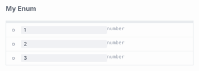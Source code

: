 <div class="attributesKit">
    <div style="padding-bottom:10px;" data-radium="true">
        <h1 style="font-family:&#x27;Source Sans Pro&#x27;, -apple-system, Helvetica, sans-serif;font-size:18px;color:#5D6470;" data-radium="true">My Enum</h1>
    </div>
    <div style="width:100%;height:auto;display:flex;flex-direction:row;flex-wrap:no-wrap;justify-content:flex-start;align-items:stretch;position:relative;">
        <div style="-ms-flex-wrap:no-wrap;-webkit-box-align:start;-ms-flex-align:start;-webkit-box-pack:start;-ms-flex-pack:start;-webkit-box-lines:no-wrap;-webkit-box-direction:normal;-webkit-flex-direction:column;-ms-flex-direction:column;-webkit-flex-wrap:no-wrap;-webkit-box-orient:vertical;-webkit-justify-content:flex-start;-webkit-align-items:flex-start;width:100%;align-items:flex-start;justify-content:flex-start;flex-wrap:no-wrap;flex-direction:column;display:-webkit-box,-moz-box,-ms-flexbox,-webkit-flex,flex;height:auto;"
            data-radium="true">
            <div style="width:100%;height:5px;display:flex;flex-direction:row;flex-wrap:no-wrap;justify-content:flex-start;align-items:stretch;position:relative;border:1px solid #E8EBEE;border-bottom:none;background-color:#E8EBEE;"></div>
            <div style="width:100%;height:auto;border:1px solid #E8EBEE;" data-radium="true">
                <div style="width:100%;height:auto;display:flex;flex-direction:row;flex-wrap:no-wrap;justify-content:flex-start;align-items:stretch;position:relative;border-bottom:1px solid #E8EBEE;padding-top:8px;padding-bottom:8px;">
                    <div style="-webkit-align-self:stretch;-ms-flex-item-align:stretch;-ms-flex-direction:column;-webkit-flex-wrap:no-wrap;-ms-flex-wrap:no-wrap;-webkit-justify-content:flex-start;-webkit-align-items:flex-start;-webkit-flex-direction:column;-webkit-box-orient:vertical;-webkit-box-direction:normal;-webkit-box-lines:no-wrap;-ms-flex-pack:start;-webkit-box-pack:start;-ms-flex-align:start;-webkit-box-align:start;width:8px;height:auto;display:-webkit-box,-moz-box,-ms-flexbox,-webkit-flex,flex;flex-direction:column;flex-wrap:no-wrap;justify-content:flex-start;align-items:flex-start;min-width:8px;max-width:8px;align-self:stretch;background-image:url(&quot;data:image/svg+xml,%3C?xml version=&#x27;1.0&#x27; encoding=&#x27;UTF-8&#x27; standalone=&#x27;no&#x27;?%3E %3Csvg width=&#x27;8px&#x27; height=&#x27;8px&#x27; viewBox=&#x27;0 0 8 8&#x27; version=&#x27;1.1&#x27; xmlns=&#x27;http://www.w3.org/2000/svg&#x27; xmlns:xlink=&#x27;http://www.w3.org/1999/xlink&#x27; xmlns:sketch=&#x27;http://www.bohemiancoding.com/sketch/ns&#x27;%3E %3C!-- Generator: Sketch 3.5.1 (25234) - http://www.bohemiancoding.com/sketch --%3E %3Ctitle%3ESlice 1%3C/title%3E %3Cdesc%3ECreated with Sketch.%3C/desc%3E %3Cdefs%3E%3C/defs%3E %3Cg id=&#x27;Page-1&#x27; stroke=&#x27;none&#x27; stroke-width=&#x27;1&#x27; fill=&#x27;none&#x27; fill-rule=&#x27;evenodd&#x27; sketch:type=&#x27;MSPage&#x27;%3E %3Crect id=&#x27;Rectangle-330&#x27; stroke=&#x27;%23B6BAC4&#x27; stroke-width=&#x27;2&#x27; sketch:type=&#x27;MSShapeGroup&#x27; x=&#x27;1&#x27; y=&#x27;1&#x27; width=&#x27;6&#x27; height=&#x27;6&#x27; rx=&#x27;40&#x27;%3E%3C/rect%3E %3C/g%3E %3C/svg%3E&quot;);background-size:8px 8px;background-repeat:no-repeat;background-position:center center;margin-left:16px;margin-right:8px;"
                        data-radium="true"></div>
                    <div style="-webkit-flex-wrap:no-wrap;-webkit-box-align:start;-ms-flex-align:start;-webkit-box-pack:start;-ms-flex-pack:start;-webkit-box-lines:no-wrap;-webkit-box-direction:normal;-webkit-box-orient:vertical;-webkit-flex-direction:column;-ms-flex-direction:column;-webkit-align-items:flex-start;-ms-flex-wrap:no-wrap;-webkit-justify-content:flex-start;width:100%;padding-left:8px;align-items:flex-start;justify-content:flex-start;flex-wrap:no-wrap;flex-direction:column;display:-webkit-box,-moz-box,-ms-flexbox,-webkit-flex,flex;height:auto;"
                        data-radium="true">
                        <div style="width:100%;height:auto;display:flex;flex-direction:row;flex-wrap:no-wrap;justify-content:flex-start;align-items:stretch;position:relative;">
                            <div style="-ms-flex-wrap:no-wrap;-webkit-box-align:start;-ms-flex-align:start;-webkit-box-pack:start;-ms-flex-pack:start;-webkit-box-lines:no-wrap;-webkit-box-direction:normal;-webkit-flex-direction:column;-ms-flex-direction:column;-webkit-flex-wrap:no-wrap;-webkit-box-orient:vertical;-webkit-justify-content:flex-start;-webkit-align-items:flex-start;width:100%;align-items:flex-start;justify-content:flex-start;flex-wrap:no-wrap;flex-direction:column;display:-webkit-box,-moz-box,-ms-flexbox,-webkit-flex,flex;height:auto;"
                                data-radium="true">
                                <div style="border-radius:3px;width:auto;margin-top:0px;margin-bottom:0px;margin-left:0px;margin-right:0px;font-weight:600;background-color:#F0F1F4;height:auto;padding-top:4px;padding-bottom:4px;padding-left:8px;padding-right:8px;font-family:&#x27;Source Sans Pro&#x27;, -apple-system, Helvetica, sans-serif;font-size:13px;line-height:13px;color:#5D6470;"
                                    data-radium="true">1</div>
                            </div>
                            <div style="-ms-flex-wrap:no-wrap;-webkit-box-align:start;-ms-flex-align:start;-webkit-box-pack:center;-ms-flex-pack:center;-webkit-box-lines:no-wrap;-webkit-box-direction:normal;-webkit-flex-direction:column;-ms-flex-direction:column;-webkit-flex-wrap:no-wrap;-webkit-box-orient:vertical;-webkit-justify-content:center;-webkit-align-items:flex-start;width:100%;align-items:flex-start;justify-content:center;flex-wrap:no-wrap;flex-direction:column;display:-webkit-box,-moz-box,-ms-flexbox,-webkit-flex,flex;height:auto;"
                                data-radium="true">
                                <div style="width:100%;font-family:&#x27;Source Code Pro&#x27;, monospace;font-weight:regular;font-size:13px;color:#8A93A3;line-height:13px;margin-bottom:0px;" data-radium="true">number</div>
                            </div>
                        </div>
                    </div>
                </div>
                <div style="width:100%;height:auto;display:flex;flex-direction:row;flex-wrap:no-wrap;justify-content:flex-start;align-items:stretch;position:relative;border-bottom:1px solid #E8EBEE;padding-top:8px;padding-bottom:8px;">
                    <div style="-webkit-align-self:stretch;-ms-flex-item-align:stretch;-ms-flex-direction:column;-webkit-flex-wrap:no-wrap;-ms-flex-wrap:no-wrap;-webkit-justify-content:flex-start;-webkit-align-items:flex-start;-webkit-flex-direction:column;-webkit-box-orient:vertical;-webkit-box-direction:normal;-webkit-box-lines:no-wrap;-ms-flex-pack:start;-webkit-box-pack:start;-ms-flex-align:start;-webkit-box-align:start;width:8px;height:auto;display:-webkit-box,-moz-box,-ms-flexbox,-webkit-flex,flex;flex-direction:column;flex-wrap:no-wrap;justify-content:flex-start;align-items:flex-start;min-width:8px;max-width:8px;align-self:stretch;background-image:url(&quot;data:image/svg+xml,%3C?xml version=&#x27;1.0&#x27; encoding=&#x27;UTF-8&#x27; standalone=&#x27;no&#x27;?%3E %3Csvg width=&#x27;8px&#x27; height=&#x27;8px&#x27; viewBox=&#x27;0 0 8 8&#x27; version=&#x27;1.1&#x27; xmlns=&#x27;http://www.w3.org/2000/svg&#x27; xmlns:xlink=&#x27;http://www.w3.org/1999/xlink&#x27; xmlns:sketch=&#x27;http://www.bohemiancoding.com/sketch/ns&#x27;%3E %3C!-- Generator: Sketch 3.5.1 (25234) - http://www.bohemiancoding.com/sketch --%3E %3Ctitle%3ESlice 1%3C/title%3E %3Cdesc%3ECreated with Sketch.%3C/desc%3E %3Cdefs%3E%3C/defs%3E %3Cg id=&#x27;Page-1&#x27; stroke=&#x27;none&#x27; stroke-width=&#x27;1&#x27; fill=&#x27;none&#x27; fill-rule=&#x27;evenodd&#x27; sketch:type=&#x27;MSPage&#x27;%3E %3Crect id=&#x27;Rectangle-330&#x27; stroke=&#x27;%23B6BAC4&#x27; stroke-width=&#x27;2&#x27; sketch:type=&#x27;MSShapeGroup&#x27; x=&#x27;1&#x27; y=&#x27;1&#x27; width=&#x27;6&#x27; height=&#x27;6&#x27; rx=&#x27;40&#x27;%3E%3C/rect%3E %3C/g%3E %3C/svg%3E&quot;);background-size:8px 8px;background-repeat:no-repeat;background-position:center center;margin-left:16px;margin-right:8px;"
                        data-radium="true"></div>
                    <div style="-webkit-flex-wrap:no-wrap;-webkit-box-align:start;-ms-flex-align:start;-webkit-box-pack:start;-ms-flex-pack:start;-webkit-box-lines:no-wrap;-webkit-box-direction:normal;-webkit-box-orient:vertical;-webkit-flex-direction:column;-ms-flex-direction:column;-webkit-align-items:flex-start;-ms-flex-wrap:no-wrap;-webkit-justify-content:flex-start;width:100%;padding-left:8px;align-items:flex-start;justify-content:flex-start;flex-wrap:no-wrap;flex-direction:column;display:-webkit-box,-moz-box,-ms-flexbox,-webkit-flex,flex;height:auto;"
                        data-radium="true">
                        <div style="width:100%;height:auto;display:flex;flex-direction:row;flex-wrap:no-wrap;justify-content:flex-start;align-items:stretch;position:relative;">
                            <div style="-ms-flex-wrap:no-wrap;-webkit-box-align:start;-ms-flex-align:start;-webkit-box-pack:start;-ms-flex-pack:start;-webkit-box-lines:no-wrap;-webkit-box-direction:normal;-webkit-flex-direction:column;-ms-flex-direction:column;-webkit-flex-wrap:no-wrap;-webkit-box-orient:vertical;-webkit-justify-content:flex-start;-webkit-align-items:flex-start;width:100%;align-items:flex-start;justify-content:flex-start;flex-wrap:no-wrap;flex-direction:column;display:-webkit-box,-moz-box,-ms-flexbox,-webkit-flex,flex;height:auto;"
                                data-radium="true">
                                <div style="border-radius:3px;width:auto;margin-top:0px;margin-bottom:0px;margin-left:0px;margin-right:0px;font-weight:600;background-color:#F0F1F4;height:auto;padding-top:4px;padding-bottom:4px;padding-left:8px;padding-right:8px;font-family:&#x27;Source Sans Pro&#x27;, -apple-system, Helvetica, sans-serif;font-size:13px;line-height:13px;color:#5D6470;"
                                    data-radium="true">2</div>
                            </div>
                            <div style="-ms-flex-wrap:no-wrap;-webkit-box-align:start;-ms-flex-align:start;-webkit-box-pack:center;-ms-flex-pack:center;-webkit-box-lines:no-wrap;-webkit-box-direction:normal;-webkit-flex-direction:column;-ms-flex-direction:column;-webkit-flex-wrap:no-wrap;-webkit-box-orient:vertical;-webkit-justify-content:center;-webkit-align-items:flex-start;width:100%;align-items:flex-start;justify-content:center;flex-wrap:no-wrap;flex-direction:column;display:-webkit-box,-moz-box,-ms-flexbox,-webkit-flex,flex;height:auto;"
                                data-radium="true">
                                <div style="width:100%;font-family:&#x27;Source Code Pro&#x27;, monospace;font-weight:regular;font-size:13px;color:#8A93A3;line-height:13px;margin-bottom:0px;" data-radium="true">number</div>
                            </div>
                        </div>
                    </div>
                </div>
                <div style="width:100%;height:auto;display:flex;flex-direction:row;flex-wrap:no-wrap;justify-content:flex-start;align-items:stretch;position:relative;border-bottom:none;padding-top:8px;padding-bottom:8px;">
                    <div style="-webkit-align-self:stretch;-ms-flex-item-align:stretch;-ms-flex-direction:column;-webkit-flex-wrap:no-wrap;-ms-flex-wrap:no-wrap;-webkit-justify-content:flex-start;-webkit-align-items:flex-start;-webkit-flex-direction:column;-webkit-box-orient:vertical;-webkit-box-direction:normal;-webkit-box-lines:no-wrap;-ms-flex-pack:start;-webkit-box-pack:start;-ms-flex-align:start;-webkit-box-align:start;width:8px;height:auto;display:-webkit-box,-moz-box,-ms-flexbox,-webkit-flex,flex;flex-direction:column;flex-wrap:no-wrap;justify-content:flex-start;align-items:flex-start;min-width:8px;max-width:8px;align-self:stretch;background-image:url(&quot;data:image/svg+xml,%3C?xml version=&#x27;1.0&#x27; encoding=&#x27;UTF-8&#x27; standalone=&#x27;no&#x27;?%3E %3Csvg width=&#x27;8px&#x27; height=&#x27;8px&#x27; viewBox=&#x27;0 0 8 8&#x27; version=&#x27;1.1&#x27; xmlns=&#x27;http://www.w3.org/2000/svg&#x27; xmlns:xlink=&#x27;http://www.w3.org/1999/xlink&#x27; xmlns:sketch=&#x27;http://www.bohemiancoding.com/sketch/ns&#x27;%3E %3C!-- Generator: Sketch 3.5.1 (25234) - http://www.bohemiancoding.com/sketch --%3E %3Ctitle%3ESlice 1%3C/title%3E %3Cdesc%3ECreated with Sketch.%3C/desc%3E %3Cdefs%3E%3C/defs%3E %3Cg id=&#x27;Page-1&#x27; stroke=&#x27;none&#x27; stroke-width=&#x27;1&#x27; fill=&#x27;none&#x27; fill-rule=&#x27;evenodd&#x27; sketch:type=&#x27;MSPage&#x27;%3E %3Crect id=&#x27;Rectangle-330&#x27; stroke=&#x27;%23B6BAC4&#x27; stroke-width=&#x27;2&#x27; sketch:type=&#x27;MSShapeGroup&#x27; x=&#x27;1&#x27; y=&#x27;1&#x27; width=&#x27;6&#x27; height=&#x27;6&#x27; rx=&#x27;40&#x27;%3E%3C/rect%3E %3C/g%3E %3C/svg%3E&quot;);background-size:8px 8px;background-repeat:no-repeat;background-position:center center;margin-left:16px;margin-right:8px;"
                        data-radium="true"></div>
                    <div style="-webkit-flex-wrap:no-wrap;-webkit-box-align:start;-ms-flex-align:start;-webkit-box-pack:start;-ms-flex-pack:start;-webkit-box-lines:no-wrap;-webkit-box-direction:normal;-webkit-box-orient:vertical;-webkit-flex-direction:column;-ms-flex-direction:column;-webkit-align-items:flex-start;-ms-flex-wrap:no-wrap;-webkit-justify-content:flex-start;width:100%;padding-left:8px;align-items:flex-start;justify-content:flex-start;flex-wrap:no-wrap;flex-direction:column;display:-webkit-box,-moz-box,-ms-flexbox,-webkit-flex,flex;height:auto;"
                        data-radium="true">
                        <div style="width:100%;height:auto;display:flex;flex-direction:row;flex-wrap:no-wrap;justify-content:flex-start;align-items:stretch;position:relative;">
                            <div style="-ms-flex-wrap:no-wrap;-webkit-box-align:start;-ms-flex-align:start;-webkit-box-pack:start;-ms-flex-pack:start;-webkit-box-lines:no-wrap;-webkit-box-direction:normal;-webkit-flex-direction:column;-ms-flex-direction:column;-webkit-flex-wrap:no-wrap;-webkit-box-orient:vertical;-webkit-justify-content:flex-start;-webkit-align-items:flex-start;width:100%;align-items:flex-start;justify-content:flex-start;flex-wrap:no-wrap;flex-direction:column;display:-webkit-box,-moz-box,-ms-flexbox,-webkit-flex,flex;height:auto;"
                                data-radium="true">
                                <div style="border-radius:3px;width:auto;margin-top:0px;margin-bottom:0px;margin-left:0px;margin-right:0px;font-weight:600;background-color:#F0F1F4;height:auto;padding-top:4px;padding-bottom:4px;padding-left:8px;padding-right:8px;font-family:&#x27;Source Sans Pro&#x27;, -apple-system, Helvetica, sans-serif;font-size:13px;line-height:13px;color:#5D6470;"
                                    data-radium="true">3</div>
                            </div>
                            <div style="-ms-flex-wrap:no-wrap;-webkit-box-align:start;-ms-flex-align:start;-webkit-box-pack:center;-ms-flex-pack:center;-webkit-box-lines:no-wrap;-webkit-box-direction:normal;-webkit-flex-direction:column;-ms-flex-direction:column;-webkit-flex-wrap:no-wrap;-webkit-box-orient:vertical;-webkit-justify-content:center;-webkit-align-items:flex-start;width:100%;align-items:flex-start;justify-content:center;flex-wrap:no-wrap;flex-direction:column;display:-webkit-box,-moz-box,-ms-flexbox,-webkit-flex,flex;height:auto;"
                                data-radium="true">
                                <div style="width:100%;font-family:&#x27;Source Code Pro&#x27;, monospace;font-weight:regular;font-size:13px;color:#8A93A3;line-height:13px;margin-bottom:0px;" data-radium="true">number</div>
                            </div>
                        </div>
                    </div>
                </div>
            </div>
        </div>
    </div>
</div>